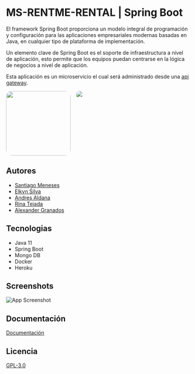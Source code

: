 # MS-RENTME-RENTAL | Spring Boot

El framework Spring Boot proporciona un modelo integral de programación y configuración para las aplicaciones empresariales modernas basadas en Java, en cualquier tipo de plataforma de implementación.

Un elemento clave de Spring Boot es el soporte de infraestructura a nivel de aplicación, esto permite que los equipos puedan centrarse en la lógica de negocios a nivel de aplicación.

Esta aplicación es un microservicio el cual será administrado desde una [api gateway](https://github.com/Grupo3CursoP38/api-gateway).

<div style="text-align: center; display:flex; gap:1rem;">
  <img src="https://pbs.twimg.com/profile_images/1386480173613076484/FRbS-TaM_400x400.jpg" width="176" style="border-radius: 15px;">
  <img src="https://i.ytimg.com/vi/vLuxYtkxQTM/mqdefault.jpg" width="auto" style="border-radius: 15px;">
</div>

## Autores

- [Santiago Meneses](https://interacpedia.com/user/santiago-meneses-1)
- [Elkyn Silva](https://interacpedia.com/user/elkyn-silva-gonzalez)
- [Andres Aldana](https://github.com/)
- [Rina Tejada](https://github.com/rishiteca)
- [Alexander Granados](https://interacpedia.com/user/alexander-granados)

## Tecnologias

- Java 11
- Spring Boot
- Mongo DB
- Docker
- Heroku

## Screenshots

![App Screenshot](https://res.cloudinary.com/dlgvxohur/image/upload/v1638736489/MinTic/k4boslq3finzty4mb0co.png)

## Documentación

[Documentación](https://ms-rentme-rental.herokuapp.com/swagger-ui.html#/)

## Licencia

[GPL-3.0](https://choosealicense.com/licenses/gpl-3.0/)
